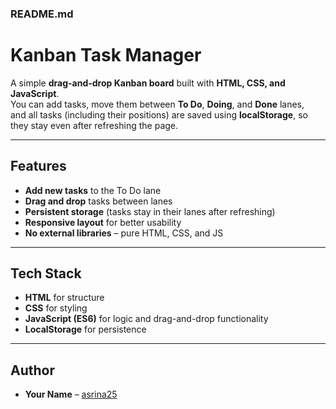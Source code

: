 ### **README.md**


# Kanban Task Manager

A simple **drag-and-drop Kanban board** built with **HTML, CSS, and JavaScript**.  
You can add tasks, move them between **To Do**, **Doing**, and **Done** lanes,  
and all tasks (including their positions) are saved using **localStorage**, so they stay even after refreshing the page.

---

## Features
- **Add new tasks** to the To Do lane
- **Drag and drop** tasks between lanes
- **Persistent storage** (tasks stay in their lanes after refreshing)
- **Responsive layout** for better usability
- **No external libraries** – pure HTML, CSS, and JS

---

## Tech Stack

* **HTML** for structure
* **CSS** for styling
* **JavaScript (ES6)** for logic and drag-and-drop functionality
* **LocalStorage** for persistence

---

## Author

* **Your Name** – [asrina25](https://github.com/<asrina25>)

```

